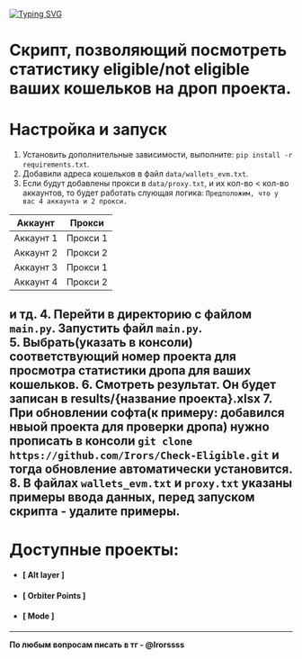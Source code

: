 [![Typing SVG](https://readme-typing-svg.herokuapp.com?color=%2336BCF7&lines=Check-Eligible)](https://git.io/typing-svg)


# Скрипт, позволяющий посмотреть статистику eligible/not eligible ваших кошельков на дроп проекта.

# Настройка и запуск

1. Установить дополнительные зависимости, выполните: `pip install -r requirements.txt`.
2. Добавили адреса кошельков в файл `data/wallets_evm.txt`.
3. Если будут добавлены прокси в `data/proxy.txt`, и их кол-во < кол-во аккаунтов, то будет работать слующая логика:
`Предположим, что у вас 4 аккаунта и 2 прокси.`

| Аккаунт   | Прокси   |
|-----------|----------|
| Аккаунт 1 | Прокси 1 |
| Аккаунт 2 | Прокси 2 |
| Аккаунт 3 | Прокси 1 |
| Аккаунт 4 | Прокси 2 |
и тд.
4. Перейти в директорию с файлом `main.py`. Запустить файл `main.py`.  
5. Выбрать(указать в консоли) соответствующий номер проекта для просмотра статистики дропа для ваших кошельков.
6. Смотреть результат. Он будет записан в results/{название проекта}.xlsx
7. При обновлении софта(к примеру: добавился нвыой проекта для проверки дропа) нужно прописать в консоли `git clone https://github.com/Irors/Check-Eligible.git` и тогда обновление автоматически установится.
8. В файлах `wallets_evm.txt` и `proxy.txt` указаны примеры ввода данных, перед запуском скрипта - удалите примеры.
---
# Доступные проекты:

 - #### **[ Alt layer ]**

 - #### **[ Orbiter Points ]**

 - #### **[ Mode ]**

---
**По любым вопросам писать в тг - @Irorssss**
